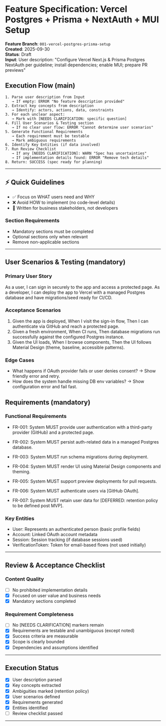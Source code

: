 # Feature Specification: Vercel Postgres + Prisma + NextAuth + MUI Setup

**Feature Branch**: `001-vercel-postgres-prisma-setup`  
**Created**: 2025-09-30  
**Status**: Draft  
**Input**: User description: "Configure Vercel Next.js & Prisma Postgres NextAuth per guideline; install dependencies; enable MUI; prepare PR previews"

## Execution Flow (main)

```text
1. Parse user description from Input
   → If empty: ERROR "No feature description provided"
2. Extract key concepts from description
   → Identify: actors, actions, data, constraints
3. For each unclear aspect:
   → Mark with [NEEDS CLARIFICATION: specific question]
4. Fill User Scenarios & Testing section
   → If no clear user flow: ERROR "Cannot determine user scenarios"
5. Generate Functional Requirements
   → Each requirement must be testable
   → Mark ambiguous requirements
6. Identify Key Entities (if data involved)
7. Run Review Checklist
   → If any [NEEDS CLARIFICATION]: WARN "Spec has uncertainties"
   → If implementation details found: ERROR "Remove tech details"
8. Return: SUCCESS (spec ready for planning)
```

---

## ⚡ Quick Guidelines

- ✅ Focus on WHAT users need and WHY
- ❌ Avoid HOW to implement (no code-level details)
- 👥 Written for business stakeholders, not developers

### Section Requirements

- Mandatory sections must be completed
- Optional sections only when relevant
- Remove non-applicable sections

---

## User Scenarios & Testing (mandatory)

### Primary User Story

As a user, I can sign in securely to the app and access a protected page. As a developer, I can deploy the app to Vercel with a managed Postgres database and have migrations/seed ready for CI/CD.

### Acceptance Scenarios

1. Given the app is deployed, When I visit the sign-in flow, Then I can authenticate via GitHub and reach a protected page.
2. Given a fresh environment, When CI runs, Then database migrations run successfully against the configured Postgres instance.
3. Given the UI loads, When I browse components, Then the UI follows Material Design (theme, baseline, accessible patterns).

### Edge Cases

- What happens if OAuth provider fails or user denies consent? → Show friendly error and retry.
- How does the system handle missing DB env variables? → Show configuration error and fail fast.

## Requirements (mandatory)

### Functional Requirements

- FR-001: System MUST provide user authentication with a third-party provider (GitHub) and a protected page.
- FR-002: System MUST persist auth-related data in a managed Postgres database.
- FR-003: System MUST run schema migrations during deployment.
- FR-004: System MUST render UI using Material Design components and theming.
- FR-005: System MUST support preview deployments for pull requests.

- FR-006: System MUST authenticate users via [GitHub OAuth].
- FR-007: System MUST retain user data for [DEFERRED: retention policy to be defined post MVP].

### Key Entities

- User: Represents an authenticated person (basic profile fields)
- Account: Linked OAuth account metadata
- Session: Session tracking (if database sessions used)
- VerificationToken: Token for email-based flows (not used initially)

---

## Review & Acceptance Checklist

### Content Quality

- [ ] No prohibited implementation details
- [x] Focused on user value and business needs
- [x] Mandatory sections completed

### Requirement Completeness

- [ ] No [NEEDS CLARIFICATION] markers remain
- [x] Requirements are testable and unambiguous (except noted)
- [x] Success criteria are measurable
- [x] Scope is clearly bounded
- [x] Dependencies and assumptions identified

---

## Execution Status

- [x] User description parsed
- [x] Key concepts extracted
- [x] Ambiguities marked (retention policy)
- [x] User scenarios defined
- [x] Requirements generated
- [x] Entities identified
- [ ] Review checklist passed

---
